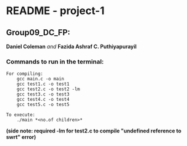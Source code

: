 # README - project-1
## Group09_DC_FP:
__Daniel Coleman__ *and* __Fazida Ashraf C. Puthiyapurayil__

### Commands to run in the terminal:
    For compiling:
        gcc main.c -o main
        gcc test1.c -o test1
        gcc test2.c -o test2 -lm
        gcc test3.c -o test3
        gcc test4.c -o test4
        gcc test5.c -o test5
  
    To execute:
        ./main *<no.of children>*

__(side note: required -lm for test2.c to compile "undefined reference to swrt" error)__
